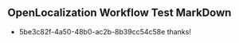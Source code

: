 ## OpenLocalization Workflow Test MarkDown
* 5be3c82f-4a50-48b0-ac2b-8b39cc54c58e thanks!

<!--HONumber=Nov16_HO2-->


